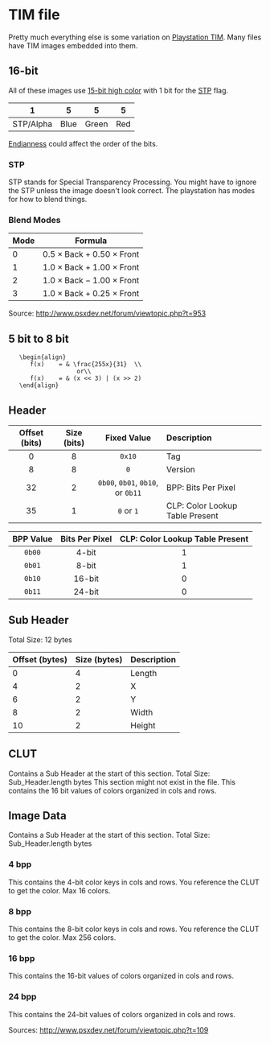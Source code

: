 TIM file
=====
Pretty much everything else is some variation on
[Playstation TIM](http://fileformats.archiveteam.org/wiki/TIM_(PlayStation_graphics)). Many files have TIM images embedded into them.

## 16-bit

All of these images use [15-bit high color](https://en.wikipedia.org/wiki/High_color#15-bit_high_color) with 1 bit for the [STP](#stp) flag.

| 1 | 5 | 5 | 5 |
| --- | --- | --- | --- |
| STP/Alpha | Blue | Green | Red |

[Endianness](https://en.wikipedia.org/wiki/Endianness) could affect the order of the bits.

### STP

STP stands for Special Transparency Processing. You might have to ignore the STP unless the image doesn't look correct. The playstation has modes for how to
blend things.

### Blend Modes

| Mode | Formula                                 |
|------|-----------------------------------------|
| 0    | $0.5 \times \text{Back} + 0.50 \times \text{Front}$ |
| 1    | $1.0 \times \text{Back} + 1.00 \times \text{Front}$ |
| 2    | $1.0 \times \text{Back} - 1.00 \times \text{Front}$ |
| 3    | $1.0 \times \text{Back} + 0.25 \times \text{Front}$ |

Source:
http://www.psxdev.net/forum/viewtopic.php?t=953

## 5 bit to 8 bit

```{math}
   \begin{align}
      f(x)    = & \frac{255x}{31}  \\
                   or\\   
      f(x)    = & (x << 3) | (x >> 2)
   \end{align}   
```

## Header

| Offset (bits) | Size (bits) |            Fixed Value            | Description                     |
|:-------------:|:-----------:|:---------------------------------:|:--------------------------------|
|       0       |      8      |              `0x10`               | Tag                             |
|       8       |      8      |                `0`                | Version                         |
|      32       |      2      | `0b00`, `0b01`, `0b10`, or `0b11` | BPP: Bits Per Pixel             |
|      35       |      1      |            `0` or `1`             | CLP: Color Lookup Table Present |


| BPP Value | Bits Per Pixel | CLP: Color Lookup Table Present |
|:---------:|:--------------:|:-------------------------------:|
|   `0b00`  |     4-bit      |                1                |
|   `0b01`  |     8-bit      |                1                |
|   `0b10`  |     16-bit     |                0                |
|   `0b11`  |     24-bit     |                0                |


## Sub Header

Total Size: 12 bytes

|Offset (bytes)|Size (bytes)|Description|
|---|---|---|
|0|4|Length|
|4|2|X|
|6|2|Y|
|8|2|Width|
|10|2|Height|

## CLUT

Contains a Sub Header at the start of this section. Total Size: Sub_Header.length bytes This section might not exist in the file. This contains the 16 bit
values of colors organized in cols and rows.

## Image Data

Contains a Sub Header at the start of this section. Total Size: Sub_Header.length bytes

### 4 bpp

This contains the 4-bit color keys in cols and rows. You reference the CLUT to get the color. Max 16 colors.

### 8 bpp

This contains the 8-bit color keys in cols and rows. You reference the CLUT to get the color. Max 256 colors.

### 16 bpp

This contains the 16-bit values of colors organized in cols and rows.

### 24 bpp

This contains the 24-bit values of colors organized in cols and rows.

Sources: http://www.psxdev.net/forum/viewtopic.php?t=109
